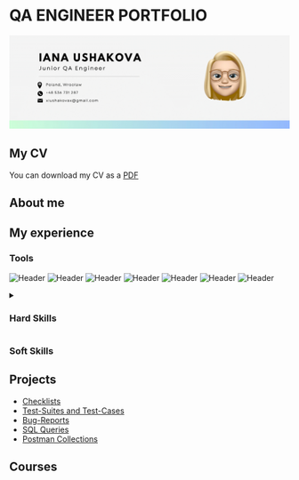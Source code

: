 # QA ENGINEER PORTFOLIO

[![Header](https://github.com/xyanaxa/IanaUshakova/blob/main/Junior_QA_Engineer-2-1-transformed.png)](mailto:”xiushakovax@gmail.com">)


## My CV
You can download my CV as a [PDF](https://drive.google.com/file/d/1HaeXlUL-Wttj7Vw5niHmE1ggbuYMVVBs/view?usp=sharing/)

## About me

## My experience


### Tools
![Header](https://img.shields.io/badge/Jira-090909?style=for-the-badge&logo=jira&logoColor=136be1)
![Header](https://img.shields.io/badge/Postman-090909?style=for-the-badge&logo=postman&logoColor=f76935)
![Header](https://img.shields.io/badge/Swagger-090909?style=for-the-badge&logo=swagger&logoColor=7ede2b)
![Header](https://img.shields.io/badge/Git-090909?style=for-the-badge&logo=git&logoColor=8cc4d7)
![Header](https://img.shields.io/badge/MySQL-090909?style=for-the-badge&logo=mysql&logoColor=00618a)
![Header](https://img.shields.io/badge/DevTools-090909?style=for-the-badge&logo=googlechrome&logoColor=2674f2)
![Header](https://img.shields.io/badge/TestRail-090909?style=for-the-badge&logo=&logoColor=71b556)

<details>
<summary><h3>Hard Skills</h3></summary>
<br>
<b>Manual testing</b>
<ul><li>can perform manual functional and usability testing of web applications</li>
<li>gained hands-on experience by testing applications created for educational purposes</li></ul>

<br>

<b>Test analysis & design</b>
<ul><li>familiar with functional decomposition of products, creating state transition diagrams, writing use cases</li>
<li>can apply equivalence partitioning, boundary value analysis and methods of pairwise testing to generate test input data
</li></ul>

<br>

<b>API testing</b>
<ul><li>know the difference between SOAP and REST APIs</li>
<li>gained experience through manual testing of APIs created for educational purposes</li>
<li>know how to manipulate requests and create test cases using</li></ul>

<br>

<b>Exploratory testing</b>
<ul><li>capable of using Whittaker’s test tours and creating cheat-lists for testing web applications</li></ul>

<br>

<b>Test documentation</b>
<ul><li>can create test cases and checklists and know how and in which situations to use them effectively</li>
<li>able to prepare comprehensive bug reports and provide detailed session reports</li></ul>

<br>

<b>SQL databases</b>
<ul><li>can write complex requests using subqueries</li>
<li>familiar with the use of aliases and wildcards</li>
<li>know the difference between joins and unions and can use them in queries</li></ul>

<br>

<b>DevTools knowledge</b>
<br>

<b>HTML/CSS basics</b>
<br>

<b>Understanding of Development Methodologies (e.g., Agile, Waterfall, V-model)</b>
<br>

<b>Communicative English</b>
</details>






### Soft Skills

## Projects

- [Checklists](https://github.com/artichokeee/checklist)
- [Test-Suites and Test-Cases](https://github.com/artichokeee/test-cases)
- [Bug-Reports](https://github.com/artichokeee/bug-reports)
- [SQL Queries](https://github.com/artichokeee/SQL)
- [Postman Collections](https://github.com/artichokeee/postman)

## Courses

